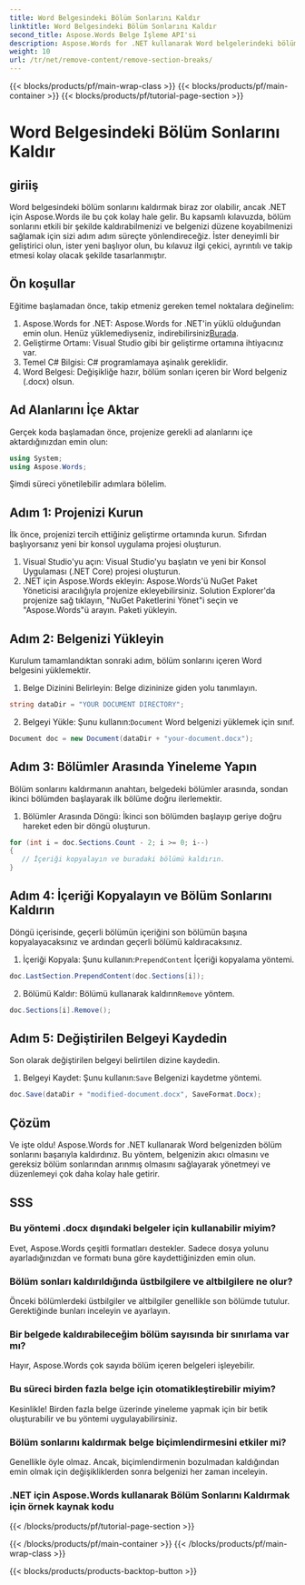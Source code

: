 ```yaml
---
title: Word Belgesindeki Bölüm Sonlarını Kaldır
linktitle: Word Belgesindeki Bölüm Sonlarını Kaldır
second_title: Aspose.Words Belge İşleme API'si
description: Aspose.Words for .NET kullanarak Word belgelerindeki bölüm sonlarını nasıl kaldıracağınızı öğrenin. Bu ayrıntılı, adım adım kılavuz, sorunsuz belge yönetimi ve düzenlemesi sağlar.
weight: 10
url: /tr/net/remove-content/remove-section-breaks/
---
```


{{< blocks/products/pf/main-wrap-class >}}
{{< blocks/products/pf/main-container >}}
{{< blocks/products/pf/tutorial-page-section >}}

# Word Belgesindeki Bölüm Sonlarını Kaldır

## giriiş

Word belgesindeki bölüm sonlarını kaldırmak biraz zor olabilir, ancak .NET için Aspose.Words ile bu çok kolay hale gelir. Bu kapsamlı kılavuzda, bölüm sonlarını etkili bir şekilde kaldırabilmenizi ve belgenizi düzene koyabilmenizi sağlamak için sizi adım adım süreçte yönlendireceğiz. İster deneyimli bir geliştirici olun, ister yeni başlıyor olun, bu kılavuz ilgi çekici, ayrıntılı ve takip etmesi kolay olacak şekilde tasarlanmıştır.

## Ön koşullar

Eğitime başlamadan önce, takip etmeniz gereken temel noktalara değinelim:

1.  Aspose.Words for .NET: Aspose.Words for .NET'in yüklü olduğundan emin olun. Henüz yüklemediyseniz, indirebilirsiniz[Burada](https://releases.aspose.com/words/net/).
2. Geliştirme Ortamı: Visual Studio gibi bir geliştirme ortamına ihtiyacınız var.
3. Temel C# Bilgisi: C# programlamaya aşinalık gereklidir.
4. Word Belgesi: Değişikliğe hazır, bölüm sonları içeren bir Word belgeniz (.docx) olsun.

## Ad Alanlarını İçe Aktar

Gerçek koda başlamadan önce, projenize gerekli ad alanlarını içe aktardığınızdan emin olun:

```csharp
using System;
using Aspose.Words;
```

Şimdi süreci yönetilebilir adımlara bölelim.

## Adım 1: Projenizi Kurun

İlk önce, projenizi tercih ettiğiniz geliştirme ortamında kurun. Sıfırdan başlıyorsanız yeni bir konsol uygulama projesi oluşturun.

1. Visual Studio'yu açın: Visual Studio'yu başlatın ve yeni bir Konsol Uygulaması (.NET Core) projesi oluşturun.
2. .NET için Aspose.Words ekleyin: Aspose.Words'ü NuGet Paket Yöneticisi aracılığıyla projenize ekleyebilirsiniz. Solution Explorer'da projenize sağ tıklayın, "NuGet Paketlerini Yönet"i seçin ve "Aspose.Words"ü arayın. Paketi yükleyin.

## Adım 2: Belgenizi Yükleyin

Kurulum tamamlandıktan sonraki adım, bölüm sonlarını içeren Word belgesini yüklemektir.

1. Belge Dizinini Belirleyin: Belge dizininize giden yolu tanımlayın.
```csharp
string dataDir = "YOUR DOCUMENT DIRECTORY";
```
2.  Belgeyi Yükle: Şunu kullanın:`Document` Word belgenizi yüklemek için sınıf.
```csharp
Document doc = new Document(dataDir + "your-document.docx");
```

## Adım 3: Bölümler Arasında Yineleme Yapın

Bölüm sonlarını kaldırmanın anahtarı, belgedeki bölümler arasında, sondan ikinci bölümden başlayarak ilk bölüme doğru ilerlemektir.

1. Bölümler Arasında Döngü: İkinci son bölümden başlayıp geriye doğru hareket eden bir döngü oluşturun.
```csharp
for (int i = doc.Sections.Count - 2; i >= 0; i--)
{
   // İçeriği kopyalayın ve buradaki bölümü kaldırın.
}
```

## Adım 4: İçeriği Kopyalayın ve Bölüm Sonlarını Kaldırın

Döngü içerisinde, geçerli bölümün içeriğini son bölümün başına kopyalayacaksınız ve ardından geçerli bölümü kaldıracaksınız.

1.  İçeriği Kopyala: Şunu kullanın:`PrependContent` İçeriği kopyalama yöntemi.
```csharp
doc.LastSection.PrependContent(doc.Sections[i]);
```
2.  Bölümü Kaldır: Bölümü kullanarak kaldırın`Remove` yöntem.
```csharp
doc.Sections[i].Remove();
```

## Adım 5: Değiştirilen Belgeyi Kaydedin

Son olarak değiştirilen belgeyi belirtilen dizine kaydedin.

1.  Belgeyi Kaydet: Şunu kullanın:`Save` Belgenizi kaydetme yöntemi.
```csharp
doc.Save(dataDir + "modified-document.docx", SaveFormat.Docx);
```

## Çözüm

Ve işte oldu! Aspose.Words for .NET kullanarak Word belgenizden bölüm sonlarını başarıyla kaldırdınız. Bu yöntem, belgenizin akıcı olmasını ve gereksiz bölüm sonlarından arınmış olmasını sağlayarak yönetmeyi ve düzenlemeyi çok daha kolay hale getirir.

## SSS

### Bu yöntemi .docx dışındaki belgeler için kullanabilir miyim?
Evet, Aspose.Words çeşitli formatları destekler. Sadece dosya yolunu ayarladığınızdan ve formatı buna göre kaydettiğinizden emin olun.

### Bölüm sonları kaldırıldığında üstbilgilere ve altbilgilere ne olur?
Önceki bölümlerdeki üstbilgiler ve altbilgiler genellikle son bölümde tutulur. Gerektiğinde bunları inceleyin ve ayarlayın.

### Bir belgede kaldırabileceğim bölüm sayısında bir sınırlama var mı?
Hayır, Aspose.Words çok sayıda bölüm içeren belgeleri işleyebilir.

### Bu süreci birden fazla belge için otomatikleştirebilir miyim?
Kesinlikle! Birden fazla belge üzerinde yineleme yapmak için bir betik oluşturabilir ve bu yöntemi uygulayabilirsiniz.

### Bölüm sonlarını kaldırmak belge biçimlendirmesini etkiler mi?
Genellikle öyle olmaz. Ancak, biçimlendirmenin bozulmadan kaldığından emin olmak için değişikliklerden sonra belgenizi her zaman inceleyin.

### .NET için Aspose.Words kullanarak Bölüm Sonlarını Kaldırmak için örnek kaynak kodu
 
{{< /blocks/products/pf/tutorial-page-section >}}

{{< /blocks/products/pf/main-container >}}
{{< /blocks/products/pf/main-wrap-class >}}

{{< blocks/products/products-backtop-button >}}
